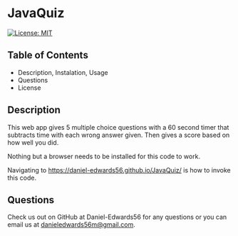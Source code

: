 # JavaQuiz

[![License: MIT](https://img.shields.io/badge/License-MIT-yellow.svg)](https://opensource.org/licenses/MIT)

## Table of Contents

- Description, Instalation, Usage
- Questions
- License

## Description

This web app gives 5 multiple choice questions with a 60 second timer that subtracts time with each wrong answer given. Then gives a score based on how well you did.

Nothing but a browser needs to be installed for this code to work.

Navigating to https://daniel-edwards56.github.io/JavaQuiz/ is how to invoke this code.

## Questions

Check us out on GitHub at Daniel-Edwards56 for any questions or you can email us at danieledwards56m@gmail.com.
